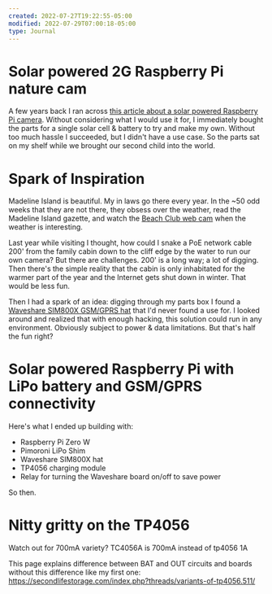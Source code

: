 ```yaml
---
created: 2022-07-27T19:22:55-05:00
modified: 2022-07-29T07:00:18-05:00
type: Journal
---
```


# Solar powered 2G Raspberry Pi nature cam

A few years back I ran across [this article about a solar powered Raspberry Pi camera](https://www.hackster.io/reichley/solar-powered-squirrel-kam-pi-zero-w-updated-797db4). Without considering what I would use it for, I immediately bought the parts for a single solar cell & battery to try and make my own. Without too much hassle I succeeded, but I didn't have a use case. So the parts sat on my shelf while we brought our second child into the world.

# Spark of Inspiration

Madeline Island is beautiful. My in laws go there every year. In the ~50 odd weeks that they are not there, they obsess over the weather, read the Madeline Island gazette, and watch the [Beach Club web cam](https://www.madelineisland.com/madeline-island-webcam/) when the weather is interesting.

Last year while visiting I thought, how could I snake a PoE network cable 200' from the family cabin down to the cliff edge by the water to run our own camera? But there are challenges. 200' is a long way; a lot of digging. Then there's the simple reality that the cabin is only inhabitated for the warmer part of the year and the Internet gets shut down in winter. That would be less fun.

Then I had a spark of an idea: digging through my parts box I found a [Waveshare SIM800X GSM/GPRS hat](https://www.waveshare.com/wiki/SIM800C_GSM/GPRS_HAT) that I'd never found a use for. I looked around and realized that with enough hacking, this solution could run in any environment. Obviously subject to power & data limitations. But that's half the fun right?

# Solar powered Raspberry Pi with LiPo battery and GSM/GPRS connectivity

Here's what I ended up building with:
* Raspberry Pi Zero W
* Pimoroni LiPo Shim
* Waveshare SIM800X hat
* TP4056 charging module
* Relay for turning the Waveshare board on/off to save power

So then.

# Nitty gritty on the TP4056

Watch out for 700mA variety? TC4056A is 700mA instead of tp4056 1A


This page explains difference between BAT and OUT circuits and boards without this difference like my first one: https://secondlifestorage.com/index.php?threads/variants-of-tp4056.511/
